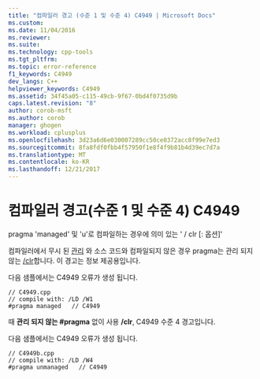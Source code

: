 ```yaml
---
title: "컴파일러 경고 (수준 1 및 수준 4) C4949 | Microsoft Docs"
ms.custom: 
ms.date: 11/04/2016
ms.reviewer: 
ms.suite: 
ms.technology: cpp-tools
ms.tgt_pltfrm: 
ms.topic: error-reference
f1_keywords: C4949
dev_langs: C++
helpviewer_keywords: C4949
ms.assetid: 34f45a05-c115-49cb-9f67-0bd4f0735d9b
caps.latest.revision: "8"
author: corob-msft
ms.author: corob
manager: ghogen
ms.workload: cplusplus
ms.openlocfilehash: 3d23a6d6e030007289cc50ce0372acc8f99e7ed3
ms.sourcegitcommit: 8fa8fdf0fbb4f57950f1e8f4f9b81b4d39ec7d7a
ms.translationtype: MT
ms.contentlocale: ko-KR
ms.lasthandoff: 12/21/2017
---
```

# <a name="compiler-warning-level-1-and-level-4-c4949"></a>컴파일러 경고(수준 1 및 수준 4) C4949
pragma 'managed' 및 'u'로 컴파일하는 경우에 의미 있는 ' / clr [: 옵션]'  
  
 컴파일러에서 무시 된 [관리](../../preprocessor/managed-unmanaged.md) 와 소스 코드와 컴파일되지 않은 경우 pragma는 관리 되지 않는 [/clr](../../build/reference/clr-common-language-runtime-compilation.md)합니다. 이 경고는 정보 제공용입니다.  
  
 다음 샘플에서는 C4949 오류가 생성 됩니다.  
  
```  
// C4949.cpp  
// compile with: /LD /W1  
#pragma managed   // C4949  
```  
  
 때 **관리 되지 않는 #pragma** 없이 사용 **/clr**, C4949 수준 4 경고입니다.  
  
 다음 샘플에서는 C4949 오류가 생성 됩니다.  
  
```  
// C4949b.cpp  
// compile with: /LD /W4  
#pragma unmanaged   // C4949  
```
